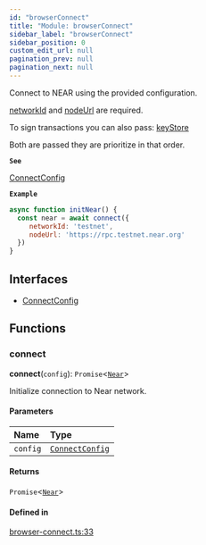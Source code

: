 ```yaml
---
id: "browserConnect"
title: "Module: browserConnect"
sidebar_label: "browserConnect"
sidebar_position: 0
custom_edit_url: null
pagination_prev: null
pagination_next: null
---
```


Connect to NEAR using the provided configuration.

[networkId](../interfaces/browserConnect.ConnectConfig.md#networkid) and [nodeUrl](../interfaces/browserConnect.ConnectConfig.md#nodeurl) are required.

To sign transactions you can also pass: [keyStore](../interfaces/browserConnect.ConnectConfig.md#keystore)

Both are passed they are prioritize in that order.

**`See`**

[ConnectConfig](../interfaces/browserConnect.ConnectConfig.md)

**`Example`**

```js
async function initNear() {
  const near = await connect({
     networkId: 'testnet',
     nodeUrl: 'https://rpc.testnet.near.org'
  })
}
```

## Interfaces

- [ConnectConfig](../interfaces/browserConnect.ConnectConfig.md)

## Functions

### connect

**connect**(`config`): `Promise`<[`Near`](../classes/near.Near.md)\>

Initialize connection to Near network.

#### Parameters

| Name | Type |
| :------ | :------ |
| `config` | [`ConnectConfig`](../interfaces/browserConnect.ConnectConfig.md) |

#### Returns

`Promise`<[`Near`](../classes/near.Near.md)\>

#### Defined in

[browser-connect.ts:33](https://github.com/near/near-api-js/blob/a0c9a104/packages/near-api-js/src/browser-connect.ts#L33)
